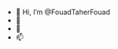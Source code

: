 - 👋 Hi, I’m @FouadTaherFouad
- 👀 
- 🌱 
- 📫
<!---
FouadTaherFouad/FouadTaherFouad is a ✨ special ✨ repository because its `README.md` (this file) appears on your GitHub profile.
You can click the Preview link to take a look at your changes.
--->
